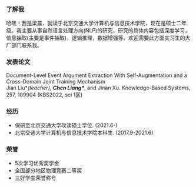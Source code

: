 ### 了解我
哈喽！我是梁晨，就读于北京交通大学计算机与信息技术学院，现在是硕士二年级。我主要从事自然语言处理方向(NLP)的研究，研究的具体内容包括深度学习，信息抽取(主要是事件抽取)，逻辑推理，数据增强等。欢迎需要此方面实习生的大厂部门联系我。

### 发表论文

Document-Level Event Argument Extraction With Self-Augmentation and a Cross-Domain Joint Training Mechanism  
Jian Liu\**(teacher), **Chen Liang\****, and Jinan Xu. Knowledge-Based Systems, 257, 109904 (KBS2022, sci 1区)  

### 经历
- 保研至北京交通大学攻读硕士学位. (2021.6-)
- 北京交通大学计算机与信息技术学院本科生. (2017.9-2021.6)

### 荣誉
- 5次学习优秀奖学金
- 全国部分地区物理竞赛二等奖
- 三好学生荣誉称号
